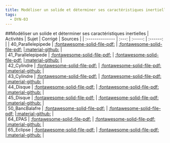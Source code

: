```yaml
---
title: Modéliser un solide et déterminer ses caractéristiques inertielles 
tags:
  - DYN-03
---
```

[comment]: <> (Généré automatiquement par make_all_activites.py, creation_fichiers_activites)

##Modéliser un solide et déterminer ses caractéristiques inertielles 
| Activités | Sujet | Corrigé | Sources  | 
| :-------------- | :---: | :-----: | :------: | 
| 40_Parallelepipede | [:fontawesome-solid-file-pdf:](https://xpessoles-cpge.fr/pdf/DYN-03_40_Parallelepipede_Sujet.pdf) | [:fontawesome-solid-file-pdf:](https://xpessoles-cpge.fr/pdf/DYN-03_40_Parallelepipede_Corrige.pdf) |[:material-github:](https://github.com/xpessoles/PSI_ExercicesCompetences/tree/main/rallelepipede) |  
| 41_Parallelepipede | [:fontawesome-solid-file-pdf:](https://xpessoles-cpge.fr/pdf/DYN-03_41_Parallelepipede_Sujet.pdf) | [:fontawesome-solid-file-pdf:](https://xpessoles-cpge.fr/pdf/DYN-03_41_Parallelepipede_Corrige.pdf) |[:material-github:](https://github.com/xpessoles/PSI_ExercicesCompetences/tree/main/rallelepipede) |  
| 42_Cylindre | [:fontawesome-solid-file-pdf:](https://xpessoles-cpge.fr/pdf/DYN-03_42_Cylindre_Sujet.pdf) | [:fontawesome-solid-file-pdf:](https://xpessoles-cpge.fr/pdf/DYN-03_42_Cylindre_Corrige.pdf) |[:material-github:](https://github.com/xpessoles/PSI_ExercicesCompetences/tree/main/lindre) |  
| 43_Cylindre | [:fontawesome-solid-file-pdf:](https://xpessoles-cpge.fr/pdf/DYN-03_43_Cylindre_Sujet.pdf) | [:fontawesome-solid-file-pdf:](https://xpessoles-cpge.fr/pdf/DYN-03_43_Cylindre_Corrige.pdf) |[:material-github:](https://github.com/xpessoles/PSI_ExercicesCompetences/tree/main/lindre) |  
| 44_Disque | [:fontawesome-solid-file-pdf:](https://xpessoles-cpge.fr/pdf/DYN-03_44_Disque_Sujet.pdf) | [:fontawesome-solid-file-pdf:](https://xpessoles-cpge.fr/pdf/DYN-03_44_Disque_Corrige.pdf) |[:material-github:](https://github.com/xpessoles/PSI_ExercicesCompetences/tree/main/sque) |  
| 45_Disque | [:fontawesome-solid-file-pdf:](https://xpessoles-cpge.fr/pdf/DYN-03_45_Disque_Sujet.pdf) | [:fontawesome-solid-file-pdf:](https://xpessoles-cpge.fr/pdf/DYN-03_45_Disque_Corrige.pdf) |[:material-github:](https://github.com/xpessoles/PSI_ExercicesCompetences/tree/main/sque) |  
| 50_BancBalafre | [:fontawesome-solid-file-pdf:](https://xpessoles-cpge.fr/pdf/DYN-03_50_BancBalafre_Sujet.pdf) | [:fontawesome-solid-file-pdf:](https://xpessoles-cpge.fr/pdf/DYN-03_50_BancBalafre_Corrige.pdf) |[:material-github:](https://github.com/xpessoles/PSI_ExercicesCompetences/tree/main/ncBalafre) |  
| 64_EPAS | [:fontawesome-solid-file-pdf:](https://xpessoles-cpge.fr/pdf/DYN-03_64_EPAS_Sujet.pdf) | [:fontawesome-solid-file-pdf:](https://xpessoles-cpge.fr/pdf/DYN-03_64_EPAS_Corrige.pdf) |[:material-github:](https://github.com/xpessoles/PSI_ExercicesCompetences/tree/main/AS) |  
| 65_Eclipse | [:fontawesome-solid-file-pdf:](https://xpessoles-cpge.fr/pdf/DYN-03_65_Eclipse_Sujet.pdf) | [:fontawesome-solid-file-pdf:](https://xpessoles-cpge.fr/pdf/DYN-03_65_Eclipse_Corrige.pdf) |[:material-github:](https://github.com/xpessoles/PSI_ExercicesCompetences/tree/main/lipse) |  

